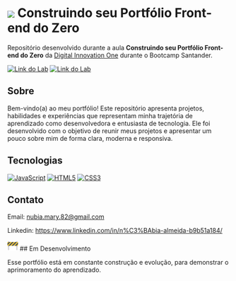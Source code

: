 <h1>
    <a href="https://www.dio.me/">
     <img align="center" width="40px" src="https://hermes.digitalinnovation.one/assets/diome/logo-minimized.png"></a>
    <span>Construindo seu Portfólio Front-end do Zero</span>
</h1>

Repositório desenvolvido durante a aula **Construindo seu Portfólio Front-end do Zero** da [Digital Innovation One](https://www.dio.me/) durante o Bootcamp Santander.

[![Link do Lab](https://img.shields.io/badge/▶-000?style=for-the-badge&logo=movie&logoColor=E94D5F)](https://web.dio.me/lab/construindo-seu-portfolio-front-end-do-zero/learning/81cbe4c1-6e9e-4ce3-be7d-412aef4efb24) 
[![Link do Lab](https://img.shields.io/badge/Acesse%20o%20Lab%20na%20Plataforma-E94D5F?style=for-the-badge)](https://web.dio.me/lab/construindo-seu-portfolio-front-end-do-zero/learning/81cbe4c1-6e9e-4ce3-be7d-412aef4efb24)

## Sobre
Bem-vindo(a) ao meu portfólio! Este repositório apresenta projetos, habilidades e experiências que representam minha trajetória de aprendizado como desenvolvedora e entusiasta de tecnologia. Ele foi desenvolvido com o objetivo de reunir meus projetos e apresentar um pouco sobre mim de forma clara, moderna e responsiva. 

## Tecnologias
[![JavaScript](https://img.shields.io/badge/JavaScript-000?style=for-the-badge&logo=javascript&logoColor=30A3DC)]()
[![HTML5](https://img.shields.io/badge/HTML5-000?style=for-the-badge&logo=html5&logoColor=E94D5F)]() 
[![CSS3](https://img.shields.io/badge/CSS3-000?style=for-the-badge&logo=css3&logoColor=30A3DC)]()

## Contato
Email: nubia.mary.82@gmail.com 

Linkedin: https://www.linkedin.com/in/n%C3%BAbia-almeida-b9b51a184/
 
<img src="./assets/images/image.png" width="24"/> 
## Em Desenvolvimento

Esse portfólio está em constante construção e evolução, para demonstrar o aprimoramento do aprendizado.


